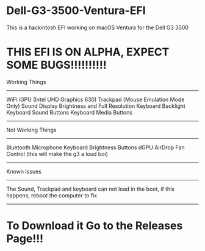 # Dell-G3-3500-Ventura-EFI
This is a hackintosh EFI working on macOS Ventura for the Dell G3 3500

# THIS EFI IS ON ALPHA, EXPECT SOME BUGS!!!!!!!!!!

Working Things
____________________
WiFi
iGPU (Intel UHD Graphics 630)
Trackpad (Mouse Emulation Mode Only)
Sound
Display Brightness and Full Resolution
Keyboard Backlight
Keyboard Sound Buttons
Keyboard Media Buttons
____________________

Not Working Things
____________________
Bluetooth
Microphone
Keyboard Brightness Buttons
dGPU
AirDrop
Fan Control (this will make the g3 a loud boi)
____________________

Known Issues
____________________
The Sound, Trackpad and keyboard can not load in the boot, if this happens, reboot the computer to fix
____________________

# To Download it Go to the Releases Page!!!
